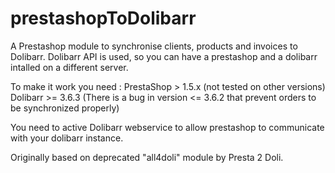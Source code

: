 prestashopToDolibarr
====================

A Prestashop module to synchronise clients, products and invoices to Dolibarr.
Dolibarr API is used, so you can have a prestashop and a dolibarr intalled on a different server.

To make it work you need :
PrestaShop > 1.5.x (not tested on other versions)
Dolibarr  >= 3.6.3 (There is a bug in version <= 3.6.2 that prevent orders to be synchronized properly)

You need to active Dolibarr webservice to allow prestashop to communicate with your dolibarr instance.

Originally based on deprecated "all4doli" module by Presta 2 Doli.
